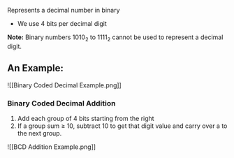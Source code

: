 Represents a decimal number in binary
- We use 4 bits per decimal digit


**Note:** Binary numbers 1010$_2$ to 1111$_2$ cannot be used to represent a decimal digit.

## An Example:
![[Binary Coded Decimal Example.png]]


### Binary Coded Decimal Addition
1. Add each group of 4 bits starting from the right
2. If a group sum $\ge$ 10, subtract 10 to get that digit value and carry over a to the next group.

![[BCD Addition Example.png]]

